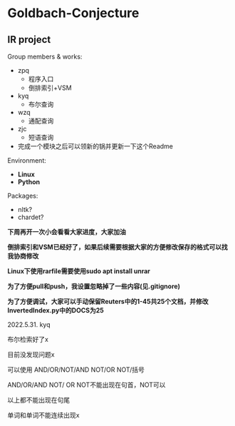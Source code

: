 # Goldbach-Conjecture
## IR project

Group members & works: 
* zpq
  *  程序入口
  *  倒排索引+VSM
* kyq
  * 布尔查询
* wzq
  * 通配查询
* zjc
  * 短语查询
* 完成一个模块之后可以领新的锅并更新一下这个Readme

Environment: 
* **Linux**
* **Python**

Packages: 
* nltk?
* chardet?

**下周再开一次小会看看大家进度，大家加油**

**倒排索引和VSM已经好了，如果后续需要根据大家的方便修改保存的格式可以找我协商修改**

**Linux下使用rarfile需要使用sudo apt install unrar**

**为了方便pull和push，我设置忽略掉了一些内容(见.gitignore)**

**为了方便调试，大家可以手动保留Reuters中的1-45共25个文档，并修改InvertedIndex.py中的DOCS为25**



2022.5.31. kyq

布尔检索好了x

目前没发现问题x

可以使用 AND/OR/NOT/AND NOT/OR NOT/括号

AND/OR/AND NOT/ OR NOT不能出现在句首，NOT可以

以上都不能出现在句尾

单词和单词不能连续出现x
